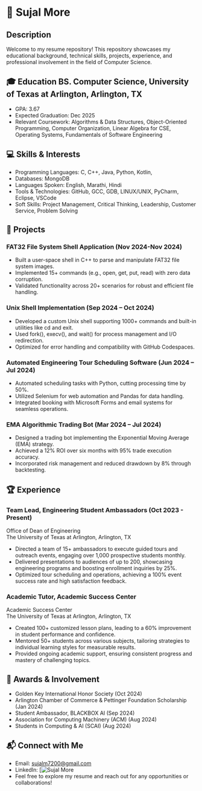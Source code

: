 # 📄 Sujal More

## Description

Welcome to my resume repository! This repository showcases my educational background, technical skills, projects, experience, and professional involvement in the field of Computer Science.


## 🎓 Education BS. Computer Science, University of Texas at Arlington, Arlington, TX 
- GPA: 3.67 
- Expected Graduation: Dec 2025 
- Relevant Coursework: Algorithms & Data Structures, Object-Oriented Programming, Computer Organization, Linear Algebra for CSE, Operating Systems, Fundamentals of Software Engineering 


## 💻 Skills & Interests 
- Programming Languages: C, C++, Java, Python, Kotlin,
- Databases: MongoDB 
- Languages Spoken: English, Marathi, Hindi
- Tools & Technologies: GitHub, GCC, GDB, LINUX/UNIX, PyCharm, Eclipse, VSCode
- Soft Skills: Project Management, Critical Thinking, Leadership, Customer Service, Problem Solving 


## 🔧 Projects

### FAT32 File System Shell Application (Nov 2024-Nov 2024)
- Built a user-space shell in C++ to parse and manipulate FAT32 file system images.
- Implemented 15+ commands (e.g., open, get, put, read) with zero data corruption.
- Validated functionality across 20+ scenarios for robust and efficient file handling.

### Unix Shell Implementation (Sep 2024 – Oct 2024)
- Developed a custom Unix shell supporting 1000+ commands and built-in utilities like cd and exit.
- Used fork(), execv(), and wait() for process management and I/O redirection.
- Optimized for error handling and compatibility with GitHub Codespaces.

### Automated Engineering Tour Scheduling Software (Jun 2024 – Jul 2024)
- Automated scheduling tasks with Python, cutting processing time by 50%.
- Utilized Selenium for web automation and Pandas for data handling.
- Integrated booking with Microsoft Forms and email systems for seamless operations.

### EMA Algorithmic Trading Bot (Mar 2024 – Jul 2024)
- Designed a trading bot implementing the Exponential Moving Average (EMA) strategy.
- Achieved a 12% ROI over six months with 95% trade execution accuracy.
- Incorporated risk management and reduced drawdown by 8% through backtesting.


## 🏆 Experience

### Team Lead, Engineering Student Ambassadors (Oct 2023 - Present)
Office of Dean of Engineering			          		                 
The University of Texas at Arlington, Arlington, TX 
- Directed a team of 15+ ambassadors to execute guided tours and outreach events, engaging over 1,000 prospective students monthly.
- Delivered presentations to audiences of up to 200, showcasing engineering programs and boosting enrollment inquiries by 25%.
- Optimized tour scheduling and operations, achieving a 100% event success rate and high satisfaction feedback.

### Academic Tutor, Academic Success Center
Academic Success Center             
The University of Texas at Arlington, Arlington, TX
- Created 100+ customized lesson plans, leading to a 60% improvement in student performance and confidence.
- Mentored 50+ students across various subjects, tailoring strategies to individual learning styles for measurable results.
- Provided ongoing academic support, ensuring consistent progress and mastery of challenging topics.


## 🥇 Awards & Involvement

- Golden Key International Honor Society (Oct 2024)
- Arlington Chamber of Commerce & Pettinger Foundation Scholarship (Jan 2024)
- Student Ambassador, BLACKBOX AI (Sep 2024)
- Association for Computing Machinery (ACM) (Aug 2024)
- Students in Computing & AI (SCAI) (Aug 2024)

## 📬 Connect with Me
- Email: sujalm7200@gmail.com
- LinkedIn: [![Sujal More](linkedin.com/in/sujalmore/ )
- Feel free to explore my resume and reach out for any opportunities or collaborations!
